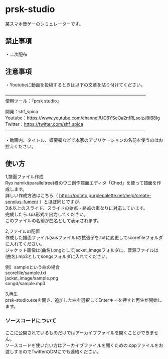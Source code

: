 # prsk-studio  
某スマホ音ゲーのシミュレーターです。

## 禁止事項
・二次配布

## 注意事項
・Youtubeに動画を投稿するときは以下の文章を貼り付けてください。  
  
――――――――――――――――――――――――――――――――  
使用ツール：『prsk studio』  
  
開発：shf_spica  
  Youtube：https://www.youtube.com/channel/UC6YSeOa2nfRLsoizJ6iB8Ig  
  Twitter：https://twitter.com/shf_spica  
――――――――――――――――――――――――――――――――  

・動画内、タイトル、概要欄などで本家のアプリケーションの名前を使うのはお控えください。

## 使い方
1,譜面ファイル作成  
  Ryo namiki(paralleltree)様のウニ創作譜面エディタ「Ched」を使って譜面を作成します。  
  詳しい作成方法はこちら（ https://potato.purplepalette.net/help/create-sonolus-fumen/ ）とほぼ同じですが、  
  3本以上のスライド、スライドの始点・終点の重なりに対応しています。  
  完成したら.sus形式で出力してください。  
  このファイルの名前が曲名として表示されます。  
    
2,ファイルの配置  
  作成した譜面ファイル(susファイル)の拡張子を.txtに変更してscorefileフォルダに入れてください。  
  ジャケット画像は(曲名).pngとしてjacket_imageフォルダに、音源ファイルは(曲名).mp3としてsongsフォルダに入れてください。  
    
  例）sampleという曲の場合  
  scorefile/sample.txt  
  jacket_image/sample.png  
  songd/sample.mp3  

3,再生  
  prsk-studio.exeを開き、追加した曲を選択してEnterキーを押すと再生が開始します。
  
  
### ソースコードについて
ここに公開されているものだけではアーカイブファイルを開くことができません。  
ソースコードを使いたい方はアーカイブファイルを開くための.cppファイルをお渡しするのでTwitterのDMにでも連絡ください。

